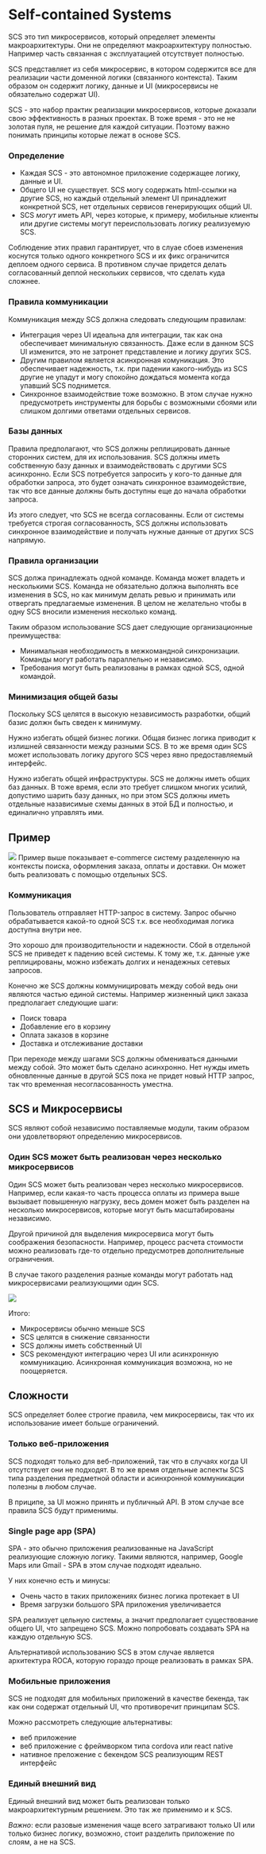 # Self-contained Systems
SCS это тип микросервисов, который определяет элементы макроархитектуры. Они не определяют макроархитектуру полностью. Например часть связанная с эксплуатацией отсутствует полностью.

SCS представляет из себя микросервис, в котором содержится все для реализации части доменной логики (связанного контекста). Таким образом он содержит логику, данные и UI (микросервисы не обязательно содержат UI).

SCS - это набор практик реализации микросервисов, которые доказали свою эффективность в разных проектах. В тоже время - это не не золотая пуля, не решение для каждой ситуации. Поэтому важно понимать принципы которые лежат в основе SCS.

### Определение
- Каждая SCS - это автономное приложение содержащее логику, данные и UI.
- Общего UI не существует. SCS могу содержать html-ссылки на другие SCS, но каждый отдельный элемент UI принадлежит конкретной SCS, нет отдельных сервисов генерирующих общий UI.
- SCS _могут_ иметь API, через которые, к примеру, мобильные клиенты или другие системы могут переиспользовать логику реализуемую SCS.

Соблюдение этих правил гарантирует, что в слуае сбоев изменения коснутся только одного конкретного SCS и их фикс ограничится деплоем одного сервиса. В противном случае придется делать согласованный деплой нескольких сервисов, что сделать куда сложнее.

### Правила коммуникации
Коммуникация между SCS должна следовать следующим правилам:
- Интеграция через UI идеальна для интеграции, так как она обеспечивает минимальную связанность. Даже если в данном SCS UI изменится, это не затронет представление и логику других SCS.
- Другим правилом является асинхронная комуникация. Это обеспечивает надежность, т.к. при падении какого-нибудь из SCS другие не упадут и могу спокойно дождаться момента когда упавший SCS поднимется.
- Синхронное взаимодействие тоже возможно. В этом случае нужно предусмотреть инструменты для борьбы с возможными сбоями или слишком долгими ответами отдельных сервисов.

### Базы данных
Правила предполагают, что SCS должны реплицировать данные сторонних систем, для их использования. SCS должны иметь собственную базу данных и взаимодействовать с другими SCS асинхронно. Если SCS потребуется запросить у кого-то данные для обработки запроса, это будет означать синхронное взаимодействие, так что все данные должны быть доступны еще до начала обработки запроса.

Из этого следует, что SCS не всегда согласованны. Если от системы требуется строгая согласованность, SCS должны использовать синхронное взаимодействие и получать нужные данные от других  SCS напрямую.

### Правила организации
SCS должа принадлежать одной команде. Команда может владеть и несколькими SCS. Команда не обязательно должна выполнять все изменения в SCS, но как минимум делать ревью и принимать или отвергать предлагаемые изменения. В целом не желательно чтобы в одну SCS вносили изменения несколько команд.

Таким образом использование SCS дает следующие организационные преимущества:
- Минимальная необходимость в межкомандной синхронизации. Команды могут работать параллельно и независимо.
- Требования могут быть реализованы в рамках одной SCS, одной командой.

### Минимизация общей базы
Поскольку SCS целятся в высокую независимость разработки, общий базис должн быть сведен к минимуму.

Нужно избегать общей бизнес логики. Общая бизнес логика приводит к излишней связанности между разными SCS. В то же время один SCS может использовать логику другого SCS через явно предоставляемый интерфейс.

Нужно избегать общей инфраструктуры. SCS не должны иметь общих баз данных.  В тоже время, если это требует слишком многих усилий, допустимо шарить базу данных, но при этом SCS должны иметь отдельные назависимые схемы данных в этой БД и полностью, и единалично управлять ими.

## Пример
![](attachments/Pasted%20image%2020220501221505.png)
Пример выше показывает e-commerce систему разделенную на контексты поиска, оформления заказа, оплаты и доставки. Он может быть реализовать с помощью отдельных SCS.

### Коммуникация
Пользователь отправляет HTTP-запрос в систему. Запрос обычно обрабатывается какой-то одной SCS т.к. все необходимая логика доступна внутри нее.

Это хорошо для производительности и надежности. Сбой в отдельной SCS не приведет к падению всей системы. К тому же, т.к. данные уже реплицированы, можно избежать долгих и ненадежных сетевых запросов.

Конечно же SCS должны коммуницировать между собой ведь они являются частью единой системы. Например жизненный цикл заказа предполагает следующие шаги:
- Поиск товара
- Добавление его в корзину
- Оплата заказов в корзине
- Доставка и отслеживание доставки

При переходе между шагами SCS должны обмениваться данными между собой. Это может быть сделано асинхронно. Нет нужды иметь обновленные данные в другой SCS пока не придет новый HTTP запрос, так что временная несогласованность уместна.

## SCS и Микросервисы
SCS являют собой независимо поставляемые модули, таким образом они удовлетворяют определению микросервисов.

### Один SCS может быть реализован через несколько микросервисов
Один SCS может быть реализован через несколько микросервисов. Например, если какая-то часть процесса оплаты из примера выше вызывает повышенную нагрузку, весь домен может быть разделен на несколько микросервисов, которые могут быть масштабированы независимо.

Другой причиной для выделения микросервиса могут быть соображения безопасности. Например, процесс расчета стоимости можно реализовать где-то отдельно предусмотрев дополнительные ограничения.

В случае такого разделения разные команды могут работать над микросервисами реализующими один SCS.

![](attachments/Pasted%20image%2020220501223410.png)

Итого:
- Микросервисы обычно меньше SCS
- SCS целятся в снижение связанности
- SCS должны иметь собственный UI
- SCS рекомендуют интеграцию через UI или асинхронную коммуникацию. Асинхронная коммуникация возможна, но не поощеряется.

## Сложности
SCS определяет более строгие правила, чем микросервисы, так что их использование имеет больше ограничений.

### Только веб-приложения
SCS подходят только для веб-приложений, так что в случаях когда UI отсутствует они не подходят. В то же время отдельные аспекты SCS типа разделения предметной области и асинхронной коммуникации полезны в любом случае.

В приципе, за UI можно принять и публичный API. В этом случае все правила SCS будут применимы.

### Single page app (SPA)
SPA - это обычно приложения реализованные на JavaScript реализующие сложную логику. Такими являются, например, Google Maps или Gmail - SPA в этом случае подходят идеально.

У них конечно есть и минусы:
- Очень часто в таких приложениях бизнес логика протекает в UI
- Время загрузки большого SPA приложения увеличивается

SPA реализует цельную системы, а значит предполагает существование общего UI, что запрещено SCS. Можно попробовать создавать SPA на каждую отдельную SCS.

Альтернативой использованию SCS в этом случае является архитектура ROCA, которую гораздо проще реализовать в рамках SPA.

### Мобильные приложения
SCS не подходят для мобильных приложений в качестве бекенда, так как они содержат отдельный UI, что противоречит принципам SCS.

Можно рассмотреть следующие альтернативы:
- веб приложение
- веб приложение с фреймворком типа cordova или react native
- нативное преложение с бекендом SCS реализующим REST интерфейс

### Единый внешний вид
Единый внешний вид может быть реализован только макроархитектурным решением. Это так же применимо и к SCS.

*Важно*: если разовые изменения чаще всего затрагивают только UI или только бизнес логику, возможно, стоит разделить приложение по слоям, а не на SCS.





